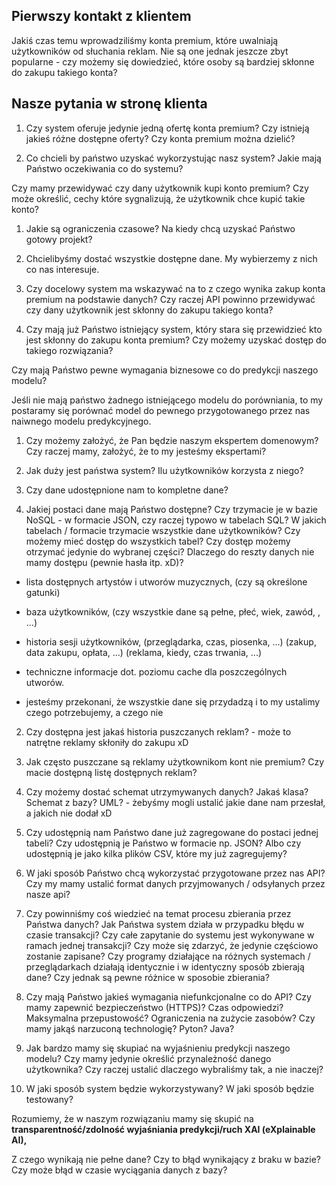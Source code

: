 
## Pierwszy kontakt z klientem

Jakiś czas temu wprowadziliśmy konta premium, które uwalniają użytkowników od słuchania reklam.
Nie są one jednak jeszcze zbyt popularne - czy możemy się dowiedzieć, które osoby są bardziej skłonne do zakupu takiego konta?

## Nasze pytania w stronę klienta

1. Czy system oferuje jedynie jedną ofertę konta premium?
Czy istnieją jakieś różne dostępne oferty? Czy konta premium można dzielić?

1. Co chcieli by państwo uzyskać wykorzystując nasz system? Jakie mają Państwo oczekiwania co do systemu?

Czy mamy przewidywać czy dany użytkownik kupi konto premium? Czy może określić, cechy które sygnalizują, że użytkownik chce kupić takie konto?

1. Jakie są ograniczenia czasowe? Na kiedy chcą uzyskać Państwo gotowy projekt?

1. Chcielibyśmy dostać wszystkie dostępne dane. My wybierzemy z nich co nas interesuje.

1. Czy docelowy system ma wskazywać na to z czego wynika zakup konta premium na podstawie danych? Czy raczej API powinno przewidywać czy dany użytkownik jest skłonny do zakupu takiego konta?

1. Czy mają już Państwo istniejący system, który stara się przewidzieć kto jest skłonny do zakupu konta premium? Czy możemy uzyskać dostęp do takiego rozwiązania?

Czy mają Państwo pewne wymagania biznesowe co do predykcji naszego modelu?

Jeśli nie mają państwo żadnego istniejącego modelu do porówniania, to my postaramy się porównać model do pewnego przygotowanego przez nas naiwnego modelu predykcyjnego.


1. Czy możemy założyć, że Pan będzie naszym ekspertem domenowym? Czy raczej mamy, założyć, że to my jesteśmy ekspertami?

1. Jak duży jest państwa system? Ilu użytkowników korzysta z niego?

1. Czy dane udostępnione nam to kompletne dane?

2. Jakiej postaci dane mają Państwo dostępne? Czy trzymacie je w bazie NoSQL - w formacie JSON, czy raczej typowo w tabelach SQL? W jakich tabelach / formacie trzymacie wszystkie dane użytkowników? Czy możemy mieć dostęp do wszystkich tabel? Czy dostęp możemy otrzymać jedynie do wybranej części? Dlaczego do reszty danych nie mamy dostępu (pewnie hasła itp. xD)?

- lista dostępnych artystów i utworów muzycznych, (czy są określone gatunki)
- baza użytkowników, (czy wszystkie dane są pełne, płeć, wiek, zawód, , ...)
- historia sesji użytkowników, (przeglądarka, czas, piosenka, ...) (zakup, data zakupu, opłata, ...) (reklama, kiedy, czas trwania, ...)
- techniczne informacje dot. poziomu cache dla poszczególnych utworów.


- jesteśmy przekonani, że wszystkie dane się przydadzą i to my ustalimy czego potrzebujemy, a czego nie

2. Czy dostępna jest jakaś historia puszczanych reklam? - może to natrętne reklamy skłoniły do zakupu xD

2. Jak często puszczane są reklamy użytkownikom kont nie premium? Czy macie dostępną listę dostępnych reklam?


2. Czy możemy dostać schemat utrzymywanych danych? Jakaś klasa? Schemat z bazy? UML? - żebyśmy mogli ustalić jakie dane nam przesłał, a jakich nie dodał xD

3. Czy udostępnią nam Państwo dane już zagregowane do postaci jednej tabeli? Czy udostępnią je Państwo w formacie np. JSON? Albo czy udostępnią je jako kilka plików CSV, które my już zagregujemy?

4. W jaki sposób Państwo chcą wykorzystać przygotowane przez nas API? Czy my mamy ustalić format danych przyjmowanych / odsyłanych przez nasze api?

5. Czy powinniśmy coś wiedzieć na temat procesu zbierania przez Państwa danych? Jak Państwa system działa w przypadku błędu w czasie transakcji? Czy całe zapytanie do systemu jest wykonywane w ramach jednej transakcji? Czy może się zdarzyć, że jedynie częściowo zostanie zapisane? Czy programy działające na różnych systemach / przeglądarkach działają identycznie i w identyczny sposób zbierają dane? Czy jednak są pewne różnice w sposobie zbierania?

6. Czy mają Państwo jakieś wymagania niefunkcjonalne co do API? Czy mamy zapewnić bezpieczeństwo (HTTPS)? Czas odpowiedzi? Maksymalna przepustowość? Ograniczenia na zużycie zasobów? Czy mamy jakąś narzuconą technologię? Pyton? Java?

7. Jak bardzo mamy się skupiać na wyjaśnieniu predykcji naszego modelu? Czy mamy jedynie określić przynależność danego użytkownika? Czy raczej ustalić dlaczego wybraliśmy tak, a nie inaczej?

8. W jaki sposób system będzie wykorzystywany? W jaki sposób będzie testowany?

Rozumiemy, że w naszym rozwiązaniu mamy się skupić na **transparentność/zdolność wyjaśniania predykcji/ruch XAI (eXplainable AI),**

Z czego wynikają nie pełne dane? Czy to błąd wynikający z braku w bazie? Czy może błąd w czasie wyciągania danych z bazy?























